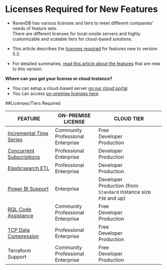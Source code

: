 # Licenses Required for New Features

* RavenDB has various licenses and tiers to meet different companies' needs of feature sets.  
  There are different licenses for local-onsite servers and highly customizable and scalable tiers for cloud-based solutions.  
  
* This article describes the [licenses required](licenses-required#licensestiers-required) for features new to version 5.3.  
  
* For detailed summaries, [read this article about the features](https://ravendb.net/why-ravendb/whats-new) that are new to this version.  
  
**Where can you get your license or cloud instance?**  

* You can setup a cloud-based server [on our cloud portal](https://cloud.ravendb.net/).  
* You can access [on-premise licenses here](https://ravendb.net/buy).  


  
##Licenses/Tiers Required

| **FEATURE** | ON-PREMISE LICENSE | CLOUD TIER |
| --- | --- | --- |
| [Incremental Time Series](../document-extensions/timeseries/incremental-time-series/overview) | Community <br> Professional <br> Enterprise | Free <br> Developer <br> Production |
| [Concurrent Subscriptions](../client-api/data-subscriptions/concurrent-subscriptions) | Professional <br> Enterprise | Developer <br> Production |
| [Elasticsearch ETL](../server/ongoing-tasks/etl/elasticsearch) | Professional <br> Enterprise | Developer <br> Production |
| [Power BI Support](../integrations/postgresql-protocol/overview) | Enterprise | Developer <br> Production (from `Standard` instance size `P30` and up) |
| [RQL Code Assistance](../studio/database/code-assistance) | Community <br> Professional <br> Enterprise | Free <br> Developer <br> Production |
| [TCP Data Compression](../server/tcp-compression) | Professional <br> Enterprise | Free <br> Developer <br> Production |
| Terraform Support | Community <br> Professional <br> Enterprise | Free <br> Developer <br> Production |



